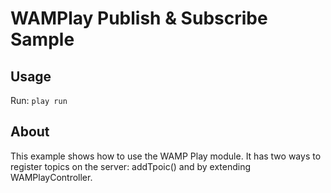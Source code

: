 WAMPlay Publish & Subscribe Sample
==================================

Usage
-----
Run: `play run`

About
-----
This example shows how to use the WAMP Play module. It has two ways to register topics on the server: addTpoic() and by extending WAMPlayController.
